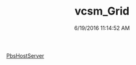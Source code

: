 ﻿---
title: vcsm_Grid
date: 6/19/2016 11:14:52 AM
---

[PbsHostServer](T-vcsm_Grid.PbsHostServer.html)
